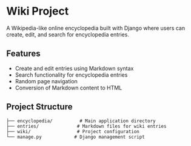 # Wiki Project

A Wikipedia-like online encyclopedia built with Django where users can create, edit, and search for encyclopedia entries.

## Features

- Create and edit entries using Markdown syntax
- Search functionality for encyclopedia entries
- Random page navigation
- Conversion of Markdown content to HTML

## Project Structure

```plaintext
├── encyclopedia/          # Main application directory
├── entries/              # Markdown files for wiki entries
├── wiki/                 # Project configuration
└── manage.py            # Django management script